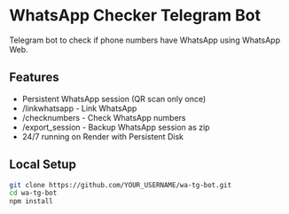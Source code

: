 # WhatsApp Checker Telegram Bot

Telegram bot to check if phone numbers have WhatsApp using WhatsApp Web.

## Features
- Persistent WhatsApp session (QR scan only once)
- /linkwhatsapp - Link WhatsApp
- /checknumbers - Check WhatsApp numbers
- /export_session - Backup WhatsApp session as zip
- 24/7 running on Render with Persistent Disk

## Local Setup
```bash
git clone https://github.com/YOUR_USERNAME/wa-tg-bot.git
cd wa-tg-bot
npm install
